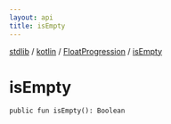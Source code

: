 ```yaml
---
layout: api
title: isEmpty
---
```

[stdlib](../../index.md) / [kotlin](../index.md) / [FloatProgression](index.md) / [isEmpty](isEmpty.md)

# isEmpty

```
public fun isEmpty(): Boolean
```
